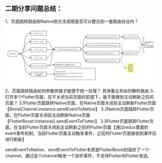 ## 二期分享问题总结：
1、页面跳转路由和Native侧方法调用是否可以整合到一套路由协议内？

![协议整合](./source/协议整合.png)

2、页面跳转路由如何参数拼接才能便于统一处理？
具体看业务如何解析路由
3、打开多个Flutter页面，在不关闭当前页面的前提下，能不能做到主动刷新之前的页面？
3.1Flutter页面跳转Native页面，在Native页面关闭前主动刷新Flutter页面【BoostChannel.instance.sendEventToNative】
3.2Native页面跳转Flutter页面，在Flutter页面关闭前主动刷新Native页面【FlutterBoost.instance().sendEventToFlutter】
3.3Flutter页面跳转Flutter页面，在当前Flutter页面关闭前主动刷新之前的Flutter页面【通过redux里面的event事件机制，当前Flutter页面主动触发事件，之前的Flutter页面接收到事件后进行刷新】

sendEventToNative、sendEventToFlutter本质是FlutterBoost封装好了一个channel，通过这个channel触发一个监听事件，不支持Flutter向Flutter发送。


